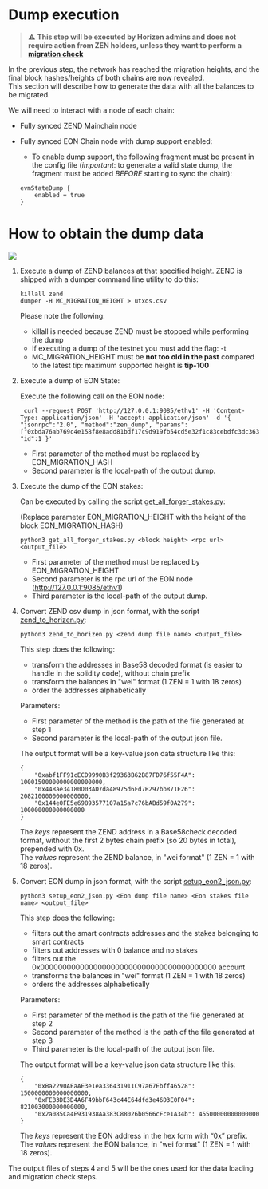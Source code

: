 # Dump execution

> :warning: **This step will be executed by Horizen admins and does not require action from ZEN holders, unless they want to perform a [migration check](./06-migration-check.md)** 

In the previous step, the network has reached  the  migration heights, and the final block hashes/heights of both chains are now revealed.<br/>
This section will describe how to generate the data with all the balances to be migrated.<br/>

We will need to interact with a node of each chain:

- Fully synced ZEND Mainchain node 

- Fully synced EON Chain node with dump support enabled:

    - To enable dump support,  the following fragment must be present in the config file  (*important*: to generate a valid state dump, the fragment must be added *BEFORE* starting to sync the chain):

    ```
    evmStateDump {
        enabled = true
    }
    ```
    
# How to obtain the dump data

<img  src="/img/migration2.png"/>

1. Execute a dump of ZEND balances at that specified height.
   ZEND is shipped with a dumper command line utility to do this:

    ```
    killall zend
    dumper -H MC_MIGRATION_HEIGHT > utxos.csv
    ```

    Please note the following:
    - killall is needed because ZEND must be stopped while performing the dump
    - If executing a dump of the testnet you must add the flag: -t
    - MC_MIGRATION_HEIGHT must be <b>not too old in the past</b> compared to the latest tip: maximum supported height is <b>tip-100</b>

2. Execute a dump of EON State:
  
   Execute the following call on the EON node:<br/>

   ```
    curl --request POST 'http://127.0.0.1:9085/ethv1' -H 'Content-Type: application/json' -H 'accept: application/json' -d '{ "jsonrpc":"2.0", "method":"zen_dump", "params":["0xbda76ab769c4e158f8e8add81bdf17c9d919fb54cd5e32f1c83cebdfc3dc363c","/zendata/eon.dump"], "id":1 }'  
    ```
    - First parameter of the method must be replaced by EON_MIGRATION_HASH
    - Second parameter is the local-path of the output dump.

3. Execute the dump of the EON stakes:

    Can be executed by calling the script [get_all_forger_stakes.py](https://github.com/HorizenOfficial/horizen-migration/blob/dev/dump-scripts/python/get_all_forger_stakes.py):

    (Replace parameter EON_MIGRATION_HEIGHT with the height of the block EON_MIGRATION_HASH)

    ```
    python3 get_all_forger_stakes.py <block height> <rpc url> <output_file>
     ```
    - First parameter of the method must be replaced by EON_MIGRATION_HEIGHT
    - Second parameter is the rpc url of the EON node (http://127.0.0.1:9085/ethv1)
    - Third parameter is the local-path of the output dump.
    

4. Convert ZEND csv dump in json format, with the script [zend_to_horizen.py](https://github.com/HorizenOfficial/horizen-migration/blob/dev/dump-scripts/python/zend_to_horizen.py): 
    ```
    python3 zend_to_horizen.py <zend dump file name> <output_file>
     ```
    This step does the following:
    - transform the addresses in Base58 decoded format (is easier to handle in the solidity code), without chain prefix
    - transform the balances in "wei" format (1 ZEN = 1 with 18 zeros)
    - order the addresses alphabetically

    Parameters:
    - First parameter of the method is the path of the file generated at step 1
    - Second parameter is the local-path of the output json file.

    The output format will be a key-value json data structure like this:

    ```
    {
        "0xabf1FF91cECD9990B3f29363B62B87FD76f55F4A": 10001500000000000000000,
        "0x448ae34180D03AD7da48975d6Fd7B297bb871E26": 2082100000000000000,
        "0x144e0FE5e69893577107a15a7c76bABd59f0A279": 100000000000000000
    }
     ```

     The *keys* represent the ZEND address in a Base58check decoded format, without the first 2 bytes chain prefix (so 20 bytes in total), prepended with 0x.<br/>
     The *values* represent the ZEND balance, in "wei format" (1 ZEN = 1 with 18 zeros).



   

5. Convert EON  dump in json format, with the script [setup_eon2_json.py](https://github.com/HorizenOfficial/horizen-migration/blob/dev/dump-scripts/python/setup_eon2_json.py):

    ```
    python3 setup_eon2_json.py <Eon dump file name> <Eon stakes file name> <output_file>
     ```

    This step does the following:
    - filters out the smart contracts addresses and the stakes belonging to smart contracts
    - filters out addresses with 0 balance and no stakes
    - filters out the 0x0000000000000000000000000000000000000000 account
    - transforms the balances in "wei" format (1 ZEN = 1 with 18 zeros)
    - orders the addresses alphabetically

    Parameters:
    - First parameter of the method is the path of the file generated at step 2
    - Second parameter of the method is the path of the file generated at step 3
    - Third parameter is the local-path of the output json file.

    The output format will be a key-value json data structure like this:

    ```
    {
        "0xBa2290AEaAE3e1ea336431911C97a67Ebff46528": 1500000000000000000,
        "0xFEB3DE3D4A6F49bbF643c44E64dfd3e46D3E0F04": 821003000000000000,
        "0x2a085Ca4E931938Aa383C88026b0566cFce1A34b": 45500000000000000
    }
     ```

     The *keys* represent the EON address in the hex form with “0x” prefix.<br/>
     The *values* represent the EON balance, in "wei format" (1 ZEN = 1 with 18 zeros).


The output files of steps 4 and 5 will be the ones used for the data loading and migration check steps.

